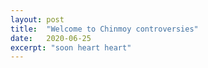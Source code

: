 ```yaml
---
layout: post
title:  "Welcome to Chinmoy controversies"
date:   2020-06-25
excerpt: "soon heart heart"
---
```

